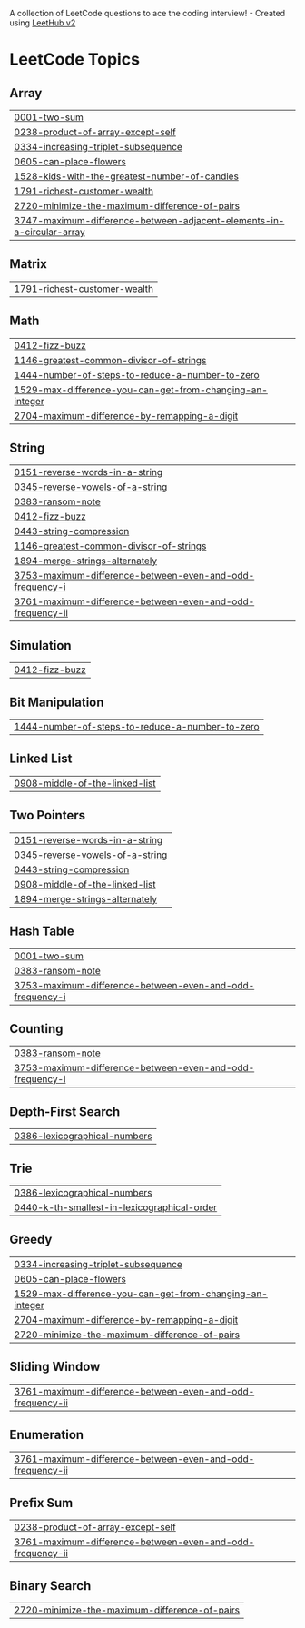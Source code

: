 A collection of LeetCode questions to ace the coding interview! - Created using [LeetHub v2](https://github.com/arunbhardwaj/LeetHub-2.0)
<!---LeetCode Topics Start-->
# LeetCode Topics
## Array
|  |
| ------- |
| [0001-two-sum](https://github.com/jaichanaditya03/Leetcode/tree/master/0001-two-sum) |
| [0238-product-of-array-except-self](https://github.com/jaichanaditya03/Leetcode/tree/master/0238-product-of-array-except-self) |
| [0334-increasing-triplet-subsequence](https://github.com/jaichanaditya03/Leetcode/tree/master/0334-increasing-triplet-subsequence) |
| [0605-can-place-flowers](https://github.com/jaichanaditya03/Leetcode/tree/master/0605-can-place-flowers) |
| [1528-kids-with-the-greatest-number-of-candies](https://github.com/jaichanaditya03/Leetcode/tree/master/1528-kids-with-the-greatest-number-of-candies) |
| [1791-richest-customer-wealth](https://github.com/jaichanaditya03/Leetcode/tree/master/1791-richest-customer-wealth) |
| [2720-minimize-the-maximum-difference-of-pairs](https://github.com/jaichanaditya03/Leetcode/tree/master/2720-minimize-the-maximum-difference-of-pairs) |
| [3747-maximum-difference-between-adjacent-elements-in-a-circular-array](https://github.com/jaichanaditya03/Leetcode/tree/master/3747-maximum-difference-between-adjacent-elements-in-a-circular-array) |
## Matrix
|  |
| ------- |
| [1791-richest-customer-wealth](https://github.com/jaichanaditya03/Leetcode/tree/master/1791-richest-customer-wealth) |
## Math
|  |
| ------- |
| [0412-fizz-buzz](https://github.com/jaichanaditya03/Leetcode/tree/master/0412-fizz-buzz) |
| [1146-greatest-common-divisor-of-strings](https://github.com/jaichanaditya03/Leetcode/tree/master/1146-greatest-common-divisor-of-strings) |
| [1444-number-of-steps-to-reduce-a-number-to-zero](https://github.com/jaichanaditya03/Leetcode/tree/master/1444-number-of-steps-to-reduce-a-number-to-zero) |
| [1529-max-difference-you-can-get-from-changing-an-integer](https://github.com/jaichanaditya03/Leetcode/tree/master/1529-max-difference-you-can-get-from-changing-an-integer) |
| [2704-maximum-difference-by-remapping-a-digit](https://github.com/jaichanaditya03/Leetcode/tree/master/2704-maximum-difference-by-remapping-a-digit) |
## String
|  |
| ------- |
| [0151-reverse-words-in-a-string](https://github.com/jaichanaditya03/Leetcode/tree/master/0151-reverse-words-in-a-string) |
| [0345-reverse-vowels-of-a-string](https://github.com/jaichanaditya03/Leetcode/tree/master/0345-reverse-vowels-of-a-string) |
| [0383-ransom-note](https://github.com/jaichanaditya03/Leetcode/tree/master/0383-ransom-note) |
| [0412-fizz-buzz](https://github.com/jaichanaditya03/Leetcode/tree/master/0412-fizz-buzz) |
| [0443-string-compression](https://github.com/jaichanaditya03/Leetcode/tree/master/0443-string-compression) |
| [1146-greatest-common-divisor-of-strings](https://github.com/jaichanaditya03/Leetcode/tree/master/1146-greatest-common-divisor-of-strings) |
| [1894-merge-strings-alternately](https://github.com/jaichanaditya03/Leetcode/tree/master/1894-merge-strings-alternately) |
| [3753-maximum-difference-between-even-and-odd-frequency-i](https://github.com/jaichanaditya03/Leetcode/tree/master/3753-maximum-difference-between-even-and-odd-frequency-i) |
| [3761-maximum-difference-between-even-and-odd-frequency-ii](https://github.com/jaichanaditya03/Leetcode/tree/master/3761-maximum-difference-between-even-and-odd-frequency-ii) |
## Simulation
|  |
| ------- |
| [0412-fizz-buzz](https://github.com/jaichanaditya03/Leetcode/tree/master/0412-fizz-buzz) |
## Bit Manipulation
|  |
| ------- |
| [1444-number-of-steps-to-reduce-a-number-to-zero](https://github.com/jaichanaditya03/Leetcode/tree/master/1444-number-of-steps-to-reduce-a-number-to-zero) |
## Linked List
|  |
| ------- |
| [0908-middle-of-the-linked-list](https://github.com/jaichanaditya03/Leetcode/tree/master/0908-middle-of-the-linked-list) |
## Two Pointers
|  |
| ------- |
| [0151-reverse-words-in-a-string](https://github.com/jaichanaditya03/Leetcode/tree/master/0151-reverse-words-in-a-string) |
| [0345-reverse-vowels-of-a-string](https://github.com/jaichanaditya03/Leetcode/tree/master/0345-reverse-vowels-of-a-string) |
| [0443-string-compression](https://github.com/jaichanaditya03/Leetcode/tree/master/0443-string-compression) |
| [0908-middle-of-the-linked-list](https://github.com/jaichanaditya03/Leetcode/tree/master/0908-middle-of-the-linked-list) |
| [1894-merge-strings-alternately](https://github.com/jaichanaditya03/Leetcode/tree/master/1894-merge-strings-alternately) |
## Hash Table
|  |
| ------- |
| [0001-two-sum](https://github.com/jaichanaditya03/Leetcode/tree/master/0001-two-sum) |
| [0383-ransom-note](https://github.com/jaichanaditya03/Leetcode/tree/master/0383-ransom-note) |
| [3753-maximum-difference-between-even-and-odd-frequency-i](https://github.com/jaichanaditya03/Leetcode/tree/master/3753-maximum-difference-between-even-and-odd-frequency-i) |
## Counting
|  |
| ------- |
| [0383-ransom-note](https://github.com/jaichanaditya03/Leetcode/tree/master/0383-ransom-note) |
| [3753-maximum-difference-between-even-and-odd-frequency-i](https://github.com/jaichanaditya03/Leetcode/tree/master/3753-maximum-difference-between-even-and-odd-frequency-i) |
## Depth-First Search
|  |
| ------- |
| [0386-lexicographical-numbers](https://github.com/jaichanaditya03/Leetcode/tree/master/0386-lexicographical-numbers) |
## Trie
|  |
| ------- |
| [0386-lexicographical-numbers](https://github.com/jaichanaditya03/Leetcode/tree/master/0386-lexicographical-numbers) |
| [0440-k-th-smallest-in-lexicographical-order](https://github.com/jaichanaditya03/Leetcode/tree/master/0440-k-th-smallest-in-lexicographical-order) |
## Greedy
|  |
| ------- |
| [0334-increasing-triplet-subsequence](https://github.com/jaichanaditya03/Leetcode/tree/master/0334-increasing-triplet-subsequence) |
| [0605-can-place-flowers](https://github.com/jaichanaditya03/Leetcode/tree/master/0605-can-place-flowers) |
| [1529-max-difference-you-can-get-from-changing-an-integer](https://github.com/jaichanaditya03/Leetcode/tree/master/1529-max-difference-you-can-get-from-changing-an-integer) |
| [2704-maximum-difference-by-remapping-a-digit](https://github.com/jaichanaditya03/Leetcode/tree/master/2704-maximum-difference-by-remapping-a-digit) |
| [2720-minimize-the-maximum-difference-of-pairs](https://github.com/jaichanaditya03/Leetcode/tree/master/2720-minimize-the-maximum-difference-of-pairs) |
## Sliding Window
|  |
| ------- |
| [3761-maximum-difference-between-even-and-odd-frequency-ii](https://github.com/jaichanaditya03/Leetcode/tree/master/3761-maximum-difference-between-even-and-odd-frequency-ii) |
## Enumeration
|  |
| ------- |
| [3761-maximum-difference-between-even-and-odd-frequency-ii](https://github.com/jaichanaditya03/Leetcode/tree/master/3761-maximum-difference-between-even-and-odd-frequency-ii) |
## Prefix Sum
|  |
| ------- |
| [0238-product-of-array-except-self](https://github.com/jaichanaditya03/Leetcode/tree/master/0238-product-of-array-except-self) |
| [3761-maximum-difference-between-even-and-odd-frequency-ii](https://github.com/jaichanaditya03/Leetcode/tree/master/3761-maximum-difference-between-even-and-odd-frequency-ii) |
## Binary Search
|  |
| ------- |
| [2720-minimize-the-maximum-difference-of-pairs](https://github.com/jaichanaditya03/Leetcode/tree/master/2720-minimize-the-maximum-difference-of-pairs) |
<!---LeetCode Topics End-->